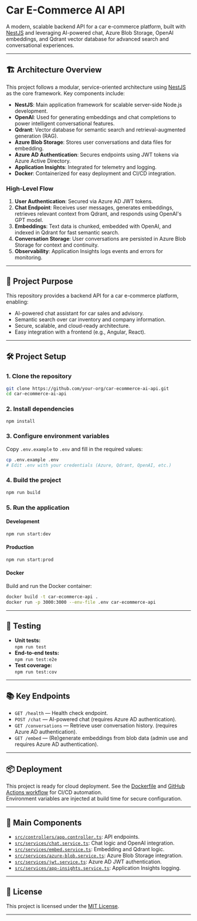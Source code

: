 # Car E-Commerce AI API

A modern, scalable backend API for a car e-commerce platform, built with [NestJS](https://nestjs.com/) and leveraging AI-powered chat, Azure Blob Storage, OpenAI embeddings, and Qdrant vector database for advanced search and conversational experiences.

---

## 🏗️ Architecture Overview

This project follows a modular, service-oriented architecture using [NestJS](https://nestjs.com/) as the core framework. Key components include:

- **NestJS**: Main application framework for scalable server-side Node.js development.
- **OpenAI**: Used for generating embeddings and chat completions to power intelligent conversational features.
- **Qdrant**: Vector database for semantic search and retrieval-augmented generation (RAG).
- **Azure Blob Storage**: Stores user conversations and data files for embedding.
- **Azure AD Authentication**: Secures endpoints using JWT tokens via Azure Active Directory.
- **Application Insights**: Integrated for telemetry and logging.
- **Docker**: Containerized for easy deployment and CI/CD integration.

### High-Level Flow

1. **User Authentication**: Secured via Azure AD JWT tokens.
2. **Chat Endpoint**: Receives user messages, generates embeddings, retrieves relevant context from Qdrant, and responds using OpenAI's GPT model.
3. **Embeddings**: Text data is chunked, embedded with OpenAI, and indexed in Qdrant for fast semantic search.
4. **Conversation Storage**: User conversations are persisted in Azure Blob Storage for context and continuity.
5. **Observability**: Application Insights logs events and errors for monitoring.

---

## 🚀 Project Purpose

This repository provides a backend API for a car e-commerce platform, enabling:

- AI-powered chat assistant for car sales and advisory.
- Semantic search over car inventory and company information.
- Secure, scalable, and cloud-ready architecture.
- Easy integration with a frontend (e.g., Angular, React).

---

## 🛠️ Project Setup

### 1. Clone the repository

```bash
git clone https://github.com/your-org/car-ecommerce-ai-api.git
cd car-ecommerce-ai-api
```

### 2. Install dependencies

```bash
npm install
```

### 3. Configure environment variables

Copy `.env.example` to `.env` and fill in the required values:

```bash
cp .env.example .env
# Edit .env with your credentials (Azure, Qdrant, OpenAI, etc.)
```

### 4. Build the project

```bash
npm run build
```

### 5. Run the application

#### Development

```bash
npm run start:dev
```

#### Production

```bash
npm run start:prod
```

#### Docker

Build and run the Docker container:

```bash
docker build -t car-ecommerce-api .
docker run -p 3000:3000 --env-file .env car-ecommerce-api
```

---

## 🧪 Testing

- **Unit tests:**  
  `npm run test`
- **End-to-end tests:**  
  `npm run test:e2e`
- **Test coverage:**  
  `npm run test:cov`

---

## 📚 Key Endpoints

- `GET /health` — Health check endpoint.
- `POST /chat` — AI-powered chat (requires Azure AD authentication).
- `GET /conversations` — Retrieve user conversation history. (requires Azure AD authentication).
- `GET /embed` — (Re)generate embeddings from blob data (admin use and requires Azure AD authentication).

---

## 📦 Deployment

This project is ready for cloud deployment. See the [Dockerfile](Dockerfile) and [GitHub Actions workflow](.github/workflows/docker-image.yml) for CI/CD automation.  
Environment variables are injected at build time for secure configuration.

---

## 🤖 Main Components

- [`src/controllers/app.controller.ts`](src/controllers/app.controller.ts): API endpoints.
- [`src/services/chat.service.ts`](src/services/chat.service.ts): Chat logic and OpenAI integration.
- [`src/services/embed.service.ts`](src/services/embed.service.ts): Embedding and Qdrant logic.
- [`src/services/azure-blob.service.ts`](src/services/azure-blob.service.ts): Azure Blob Storage integration.
- [`src/services/jwt.service.ts`](src/services/jwt.service.ts): Azure AD JWT authentication.
- [`src/services/app-insights.service.ts`](src/services/app-insights.service.ts): Application Insights logging.

---

## 📝 License

This project is licensed under the [MIT License](LICENSE).

---